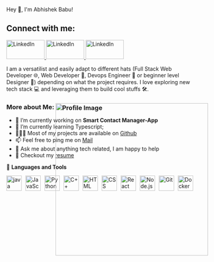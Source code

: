 Hey 👋, I'm Abhishek Babu!

## Connect with me:
<a href="https://www.linkedin.com/in/avik03215/">
    <img src="https://github.com/user-attachments/assets/32588070-1bf3-4f29-a478-0d867d339f63" alt="LinkedIn" width="100" height="50">
</a>
<a href="https://x.com/Avik03215Kumar">
    <img src="https://github.com/user-attachments/assets/fa839657-455e-4895-85eb-298107184910" alt="LinkedIn" width="100" height="50">
</a>
<a href="https://www.instagram.com/abhishekkumar1359/">
    <img src="https://github.com/user-attachments/assets/6abfc38c-f96e-4a15-8372-7188f593b843" alt="LinkedIn" width="100" height="50">
</a>

I am a versatilist and easily adapt to different hats (Full Stack Web Developer 🌐, Web Developer 📱, Devops Engineer 🤖 or beginner level Designer 🎨) depending on what the project requires. I love exploring new tech stack 💻 and leveraging them to build cool stuffs 🛠️.



### More about Me:                                                                                        <img src="https://github.com/user-attachments/assets/e1564463-501b-488d-921e-6d45842d7dbd" alt="Profile Image" width="400" align="right" style=" position:absolute;  margin-top: 0;margin-bottom: 30;margin-right: 30px;"/>                                       
- 🔭   I’m currently working on **Smart Contact Manager-App**        
- 🌱 I’m currently learning Typescript;                            
- 👨🏻‍💻   Most of my projects are available on [Github]()
- 📫 Feel free to ping me on [Mail]()
- 💬 Ask me about anything tech related, I am happy to help
- 📝 Checkout my [resume]()
  
  
 
  

<!---
Avik03215/Avik03215 is a ✨ special ✨ repository because its `README.md` (this file) appears on your GitHub profile.
You can click the Preview link to take a look at your changes.
--->

🔨 **Languages and Tools**

<div style="display: flex; flex-wrap: wrap; align-items: center;">
    <img src="https://cdn.jsdelivr.net/gh/devicons/devicon/icons/java/java-original.svg" width="40" height="40" alt="java" style="margin-right: 10px;"/>
    <img src="https://upload.wikimedia.org/wikipedia/commons/6/6a/JavaScript-logo.png" width="40" height="40" alt="JavaScript" style="margin-right: 10px;"/>
    <img src="https://upload.wikimedia.org/wikipedia/commons/c/c3/Python-logo-notext.svg" width="40" height="40" alt="Python" style="margin-right: 10px;"/>
    <img src="https://upload.wikimedia.org/wikipedia/commons/1/18/C_Programming_Language.svg" width="40" height="40" alt="C++" style="margin-right: 10px;"/>
    <img src="https://upload.wikimedia.org/wikipedia/commons/6/61/HTML5_logo_and_wordmark.svg" width="40" height="40" alt="HTML" style="margin-right: 10px;"/>
    <img src="https://upload.wikimedia.org/wikipedia/commons/d/d5/CSS3_logo_and_wordmark.svg" width="40" height="40" alt="CSS" style="margin-right: 10px;"/>
    <img src="https://upload.wikimedia.org/wikipedia/commons/a/a7/React-icon.svg" width="40" height="40" alt="React" style="margin-right: 10px;"/>
    <img src="https://upload.wikimedia.org/wikipedia/commons/d/d9/Node.js_logo.svg" width="40" height="40" alt="Node.js" style="margin-right: 10px;"/>
    <img src="https://upload.wikimedia.org/wikipedia/commons/e/e0/Git-logo.svg" width="40" height="40" alt="Git" style="margin-right: 10px;"/>
    <img src="https://upload.wikimedia.org/wikipedia/commons/4/4e/Docker_%28container_engine%29_logo.svg" width="40" height="40" alt="Docker" style="margin-right: 10px;"/>
</div>
